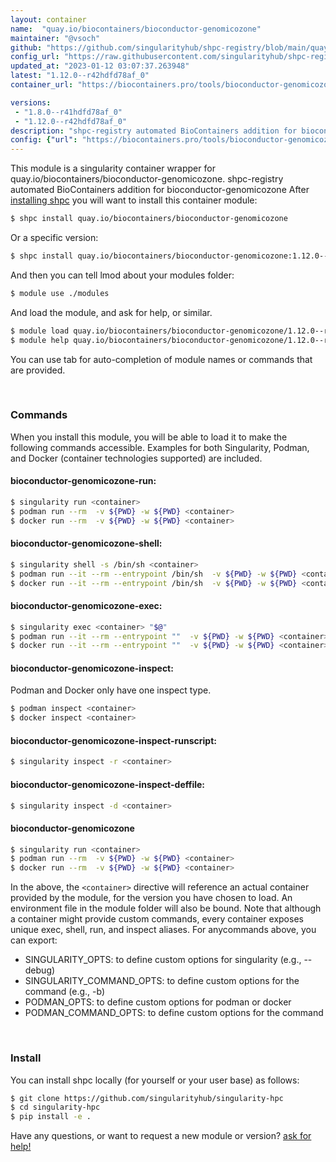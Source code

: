 ```yaml
---
layout: container
name:  "quay.io/biocontainers/bioconductor-genomicozone"
maintainer: "@vsoch"
github: "https://github.com/singularityhub/shpc-registry/blob/main/quay.io/biocontainers/bioconductor-genomicozone/container.yaml"
config_url: "https://raw.githubusercontent.com/singularityhub/shpc-registry/main/quay.io/biocontainers/bioconductor-genomicozone/container.yaml"
updated_at: "2023-01-12 03:07:37.263948"
latest: "1.12.0--r42hdfd78af_0"
container_url: "https://biocontainers.pro/tools/bioconductor-genomicozone"

versions:
 - "1.8.0--r41hdfd78af_0"
 - "1.12.0--r42hdfd78af_0"
description: "shpc-registry automated BioContainers addition for bioconductor-genomicozone"
config: {"url": "https://biocontainers.pro/tools/bioconductor-genomicozone", "maintainer": "@vsoch", "description": "shpc-registry automated BioContainers addition for bioconductor-genomicozone", "latest": {"1.12.0--r42hdfd78af_0": "sha256:722d8e014c0da215fd9fb4a1860e589ab2c9b9c3a22e27f856691f5de32868b2"}, "tags": {"1.8.0--r41hdfd78af_0": "sha256:cbb3518068e749c9ddb8ff6fa798174240ff548e69fe40e68d3aa7cfd64c3fd6", "1.12.0--r42hdfd78af_0": "sha256:722d8e014c0da215fd9fb4a1860e589ab2c9b9c3a22e27f856691f5de32868b2"}, "docker": "quay.io/biocontainers/bioconductor-genomicozone"}
---
```


This module is a singularity container wrapper for quay.io/biocontainers/bioconductor-genomicozone.
shpc-registry automated BioContainers addition for bioconductor-genomicozone
After [installing shpc](#install) you will want to install this container module:


```bash
$ shpc install quay.io/biocontainers/bioconductor-genomicozone
```

Or a specific version:

```bash
$ shpc install quay.io/biocontainers/bioconductor-genomicozone:1.12.0--r42hdfd78af_0
```

And then you can tell lmod about your modules folder:

```bash
$ module use ./modules
```

And load the module, and ask for help, or similar.

```bash
$ module load quay.io/biocontainers/bioconductor-genomicozone/1.12.0--r42hdfd78af_0
$ module help quay.io/biocontainers/bioconductor-genomicozone/1.12.0--r42hdfd78af_0
```

You can use tab for auto-completion of module names or commands that are provided.

<br>

### Commands

When you install this module, you will be able to load it to make the following commands accessible.
Examples for both Singularity, Podman, and Docker (container technologies supported) are included.

#### bioconductor-genomicozone-run:

```bash
$ singularity run <container>
$ podman run --rm  -v ${PWD} -w ${PWD} <container>
$ docker run --rm  -v ${PWD} -w ${PWD} <container>
```

#### bioconductor-genomicozone-shell:

```bash
$ singularity shell -s /bin/sh <container>
$ podman run --it --rm --entrypoint /bin/sh  -v ${PWD} -w ${PWD} <container>
$ docker run --it --rm --entrypoint /bin/sh  -v ${PWD} -w ${PWD} <container>
```

#### bioconductor-genomicozone-exec:

```bash
$ singularity exec <container> "$@"
$ podman run --it --rm --entrypoint ""  -v ${PWD} -w ${PWD} <container> "$@"
$ docker run --it --rm --entrypoint ""  -v ${PWD} -w ${PWD} <container> "$@"
```

#### bioconductor-genomicozone-inspect:

Podman and Docker only have one inspect type.

```bash
$ podman inspect <container>
$ docker inspect <container>
```

#### bioconductor-genomicozone-inspect-runscript:

```bash
$ singularity inspect -r <container>
```

#### bioconductor-genomicozone-inspect-deffile:

```bash
$ singularity inspect -d <container>
```



#### bioconductor-genomicozone

```bash
$ singularity run <container>
$ podman run --rm  -v ${PWD} -w ${PWD} <container>
$ docker run --rm  -v ${PWD} -w ${PWD} <container>
```


In the above, the `<container>` directive will reference an actual container provided
by the module, for the version you have chosen to load. An environment file in the
module folder will also be bound. Note that although a container
might provide custom commands, every container exposes unique exec, shell, run, and
inspect aliases. For anycommands above, you can export:

 - SINGULARITY_OPTS: to define custom options for singularity (e.g., --debug)
 - SINGULARITY_COMMAND_OPTS: to define custom options for the command (e.g., -b)
 - PODMAN_OPTS: to define custom options for podman or docker
 - PODMAN_COMMAND_OPTS: to define custom options for the command

<br>

### Install

You can install shpc locally (for yourself or your user base) as follows:

```bash
$ git clone https://github.com/singularityhub/singularity-hpc
$ cd singularity-hpc
$ pip install -e .
```

Have any questions, or want to request a new module or version? [ask for help!](https://github.com/singularityhub/singularity-hpc/issues)